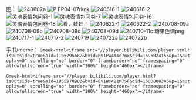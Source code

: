 图：
![240602a](https://github.com/BrokenLightsss/BrokenLightsss.github.io/assets/174887552/fcb73b0d-b9e5-4010-8373-e56021615887)
![P FP04-07rkgk](https://github.com/BrokenLightsss/BrokenLightsss.github.io/assets/174887552/7549aba7-534c-42fb-8d42-dce5546e21d2)
![240616-1](https://github.com/BrokenLightsss/BrokenLightsss.github.io/assets/174887552/45eeb77a-d283-4549-852a-82c0d3358579)
![240616-2](https://github.com/BrokenLightsss/BrokenLightsss.github.io/assets/174887552/84605b45-cd97-40cf-8158-c1affa8c7e7c)
![灵魂表情包问卷-1](https://github.com/BrokenLightsss/BrokenLightsss.github.io/assets/174887552/21e58880-5a55-4cbd-bf23-fe8f960c7daa)
![灵魂表情包问卷-7](https://github.com/BrokenLightsss/BrokenLightsss.github.io/assets/174887552/4891883d-1f87-4590-87e8-86708bdb6537)
![灵魂表情包问卷-16](https://github.com/BrokenLightsss/BrokenLightsss.github.io/assets/174887552/6a315644-4410-49b3-9621-63e8b40cea9f)
![灵魂表情包问卷-18](https://github.com/BrokenLightsss/BrokenLightsss.github.io/assets/174887552/af29c35e-3d3a-446c-9aa6-59aefbe2062c)
![看，蛙蛙！](https://github.com/BrokenLightsss/BrokenLightsss.github.io/assets/174887552/ac4465d6-7710-49a1-928f-cd6c6204c752)
![240622-1](https://github.com/BrokenLightsss/BrokenLightsss.github.io/assets/174887552/89aae511-a79c-448c-8719-9a883d0d011b)
![240622-2](https://github.com/BrokenLightsss/BrokenLightsss.github.io/assets/174887552/c7bf2a73-7ec4-43e2-8b8f-b3dc1850a0c6)
![240708-09a](https://github.com/BrokenLightsss/BrokenLightsss.github.io/assets/174887552/f8b0f054-ec0b-4e4d-ae97-644a3272ff04)
![240708-09b](https://github.com/BrokenLightsss/BrokenLightsss.github.io/assets/174887552/aecdc055-91f8-4830-a55d-a64286be3bc5)
![240708-09c](https://github.com/BrokenLightsss/BrokenLightsss.github.io/assets/174887552/c61fa2ae-56b9-44df-9efa-e57a5b1b07cb)
![240708-09d](https://github.com/BrokenLightsss/BrokenLightsss.github.io/assets/174887552/3a37708e-f7a4-465b-a19f-031a543455ae)
![240710-11c 糖果色调png](https://github.com/user-attachments/assets/01df2a99-ecf2-4c4f-9b72-b3fbc3d3b91f)
![240717-1](https://github.com/user-attachments/assets/eda55e03-3490-4286-aa18-1cd6eef7ae21)
![240717-2](https://github.com/user-attachments/assets/50c76019-0c15-49c2-8a1d-05ab42e3abde)
![240719](https://github.com/user-attachments/assets/bc4bbcbb-9168-40d9-95fd-205109897cba)
![240722a](https://github.com/user-attachments/assets/b4b77d4e-2258-42c6-9db8-d90cbbe398ae)
![240722b](https://github.com/user-attachments/assets/15a1aee9-2c48-469f-859c-204b374088f2)

手书/meme：
`Gmeek-html<iframe src="//player.bilibili.com/player.html?isOutside=true&aid=1105795682&bvid=BV1Pw4m1e7nx&cid=1595024155&p=1&autoplay=0" scrolling="no" border="0" frameborder="no" framespacing="0" allowfullscreen="true" width="100%" height="460px"></iframe>`

`Gmeek-html<iframe src="//player.bilibili.com/player.html?isOutside=true&aid=1855970983&bvid=BV1Ws421M7SF&cid=1600808345&p=1&autoplay=0" scrolling="no" border="0" frameborder="no" framespacing="0" allowfullscreen="true" width="100%" height="460px"></iframe>`
